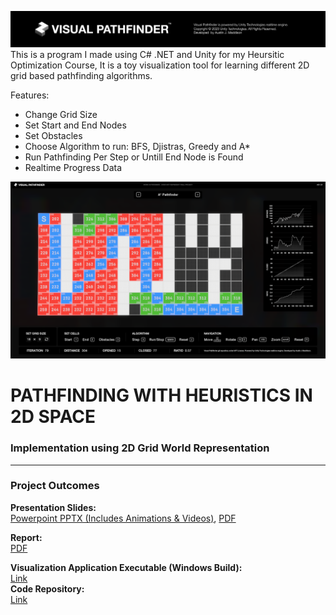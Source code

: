 

![header](/Header.png)
This is a program I made using C# .NET and Unity for my Heursitic Optimization Course, It is a toy visualization tool for learning different 2D grid based pathfinding algorithms.

Features:  
- Change Grid Size
- Set Start and End Nodes
- Set Obstacles
- Choose Algorithm to run: BFS, Djistras, Greedy and A*
- Run Pathfinding Per Step or Untill End Node is Found
- Realtime Progress Data

![demo](/Demo.png)

# PATHFINDING WITH HEURISTICS IN 2D SPACE  
### Implementation using 2D Grid World Representation 
---
### Project Outcomes

**Presentation Slides:**  
[Powerpoint PPTX (Includes Animations & Videos)](https://docs.google.com/presentation/d/1OCUCsyQ6xyZ6KZ2IQX4C5_EiN06JjJvy/edit?usp=sharing&ouid=105632493681765794307&rtpof=true&sd=true), [PDF](https://drive.google.com/file/d/1keeU1DRYj-hd5Pfz_2WeTE09Z7YiIOsZ/view?usp=sharing)  

**Report:**  
[PDF](https://drive.google.com/file/d/1opp928ZHbrD966KndaOnuCScmxG083Zn/view?usp=sharing)  


**Visualization Application Executable (Windows Build):**  
[Link](https://drive.google.com/file/d/1B2zD07E4N2Wl04PQnVUH-gekjVr6LoJ_/view?usp=sharing)  
**Code Repository:**  
[Link](https://github.com/AustinMaddison/PathfindingVisualizer)  


